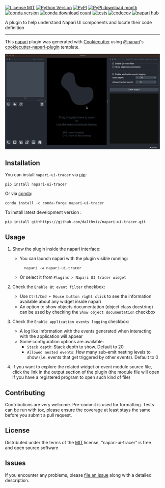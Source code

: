 
[![License MIT](https://img.shields.io/pypi/l/napari-ui-tracer.svg?color=green)](https://github.com/dalthviz/napari-ui-tracer/raw/main/LICENSE)
[![Python Version](https://img.shields.io/pypi/pyversions/napari-ui-tracer.svg?color=green)](https://python.org)
[![PyPI](https://img.shields.io/pypi/v/napari-ui-tracer.svg?color=green)](https://pypi.org/project/napari-ui-tracer)
[![PyPI download month](https://img.shields.io/pypi/dm/napari-ui-tracer.svg?color=green)](https://pypi.org/project/napari-ui-tracer/)
[![conda version](https://img.shields.io/conda/vn/conda-forge/napari-ui-tracer.svg?color=blue)](https://anaconda.org/conda-forge/napari-ui-tracer)
[![conda download count](https://img.shields.io/conda/d/conda-forge/napari-ui-tracer.svg?color=blue)](https://anaconda.org/conda-forge/napari-ui-tracer)
[![tests](https://github.com/dalthviz/napari-ui-tracer/workflows/tests/badge.svg)](https://github.com/dalthviz/napari-ui-tracer/actions)
[![codecov](https://codecov.io/gh/dalthviz/napari-ui-tracer/branch/main/graph/badge.svg?token=E6je6vXOSA)](https://codecov.io/gh/dalthviz/napari-ui-tracer)
[![napari hub](https://img.shields.io/endpoint?url=https://api.napari-hub.org/shields/napari-ui-tracer)](https://napari-hub.org/plugins/napari-ui-tracer)

A plugin to help understand Napari UI components and locate their code definition

----------------------------------

This [napari] plugin was generated with [Cookiecutter] using [@napari]'s [cookiecutter-napari-plugin] template.

![GIF showing Napari UI tracer's functionality](https://raw.githubusercontent.com/dalthviz/napari-ui-tracer/main/images/napari-ui-tracer.gif)

## Installation

You can install `napari-ui-tracer` via [pip]:

    pip install napari-ui-tracer

Or via [conda]:

    conda install -c conda-forge napari-ui-tracer

To install latest development version :

    pip install git+https://github.com/dalthviz/napari-ui-tracer.git

## Usage

1. Show the plugin inside the napari interface:

    * You can launch napari with the plugin visible running:

            napari -w napari-ui-tracer

    * Or select it from `Plugins > Napari UI tracer widget`

2. Check the `Enable Qt event filter` checkbox:
    * Use `Ctrl/Cmd + Mouse button right click` to see the information available about any widget inside napari
    * An option to show objects documentation (object class docstring) can be used by checking the `Show object documentation` checkbox

3. Check the `Enable application events logging` checkbox:
    * A log like information with the events generated when interacting with the application will appear
    * Some configuration options are available:
        * `Stack depth`: Stack depth to show. Default to 20
        * `Allowed nested events`: How many sub-emit nesting levels to show (i.e. events that get triggered by other events). Default to 0

4. If you want to explore the related widget or event module source file, click the link in the output section of the plugin (the module file will open if you have a registered program to open such kind of file)

## Contributing

Contributions are very welcome. Pre-commit is used for formatting. Tests can be run with [tox], please ensure
the coverage at least stays the same before you submit a pull request.

## License

Distributed under the terms of the [MIT] license,
"napari-ui-tracer" is free and open source software

## Issues

If you encounter any problems, please [file an issue] along with a detailed description.

[napari]: https://github.com/napari/napari
[Cookiecutter]: https://github.com/audreyr/cookiecutter
[@napari]: https://github.com/napari
[MIT]: http://opensource.org/licenses/MIT
[BSD-3]: http://opensource.org/licenses/BSD-3-Clause
[GNU GPL v3.0]: http://www.gnu.org/licenses/gpl-3.0.txt
[GNU LGPL v3.0]: http://www.gnu.org/licenses/lgpl-3.0.txt
[Apache Software License 2.0]: http://www.apache.org/licenses/LICENSE-2.0
[Mozilla Public License 2.0]: https://www.mozilla.org/media/MPL/2.0/index.txt
[cookiecutter-napari-plugin]: https://github.com/napari/cookiecutter-napari-plugin

[file an issue]: https://github.com/dalthviz/napari-ui-tracer/issues

[napari]: https://github.com/napari/napari
[tox]: https://tox.readthedocs.io/en/latest/
[pip]: https://pypi.org/project/pip/
[PyPI]: https://pypi.org/
[conda]: https://docs.conda.io/projects/conda/en/stable/
